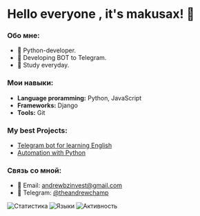 # Hello everyone , it's makusax! 👋

### Обо мне:
- 🐍 Python-developer.
- 🤖 Developing BOT to Telegram.
- 🚀 Study everyday.

### Мои навыки:
- **Language proramming:** Python, JavaScript
- **Frameworks:** Django
- **Tools:** Git

### My best Projects:
- [Telegram bot for learning English](https://github.com/makusax/English-telegram-bot)
- [Automation with Python](https://github.com/makusax/Project-Python)

### Связь со мной:
- 📧 Email: andrewbzinvest@gmail.com
- 💬 Telegram: [@theandrewchamp](https://t.me/theandrewchamp)

![Статистика](https://github-readme-stats.vercel.app/api?username=makusax&show_icons=true&theme=radical)
![Языки](https://github-readme-stats.vercel.app/api/top-langs/?username=makusax&layout=compact&theme=radical)
![Активность](https://github-readme-activity-graph.vercel.app/graph?username=makusax&theme=github)

